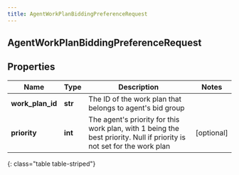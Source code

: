 ```yaml
---
title: AgentWorkPlanBiddingPreferenceRequest
---
```

## AgentWorkPlanBiddingPreferenceRequest

## Properties

|Name | Type | Description | Notes|
|------------ | ------------- | ------------- | -------------|
| **work_plan_id** | **str** | The ID of the work plan that belongs to agent&#39;s bid group | |
| **priority** | **int** | The agent&#39;s priority for this work plan, with 1 being the best priority. Null if priority is not set for the work plan | [optional] |
{: class="table table-striped"}


